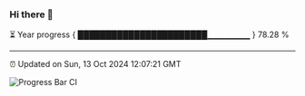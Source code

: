 ### Hi there 👋

⏳ Year progress { ███████████████████████▁▁▁▁▁▁▁ } 78.28 %

---

⏰ Updated on Sun, 13 Oct 2024 12:07:21 GMT

![Progress Bar CI](https://github.com/liununu/liununu/workflows/Progress%20Bar%20CI/badge.svg)
